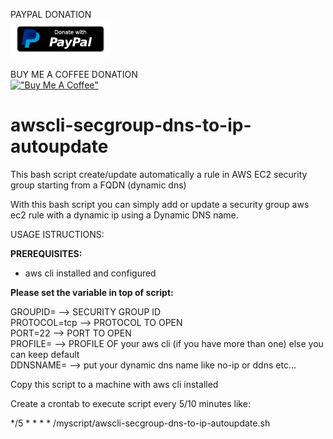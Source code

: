 PAYPAL DONATION  
[![paypal](https://github.com/antoweb/DonateButtons/blob/master/Paypal-160.png?raw=true)](https://www.paypal.me/sistemistaitaliano/2)

BUY ME A COFFEE DONATION  
[!["Buy Me A Coffee"](https://www.buymeacoffee.com/assets/img/custom_images/orange_img.png)](https://buymeacoffee.com/sistemistaita)

# awscli-secgroup-dns-to-ip-autoupdate
This bash script create/update automatically a rule in AWS EC2 security group starting from a FQDN (dynamic dns)

With this bash script you can simply add or update a security group aws ec2 rule with a dynamic ip using a Dynamic DNS name.

USAGE ISTRUCTIONS:

**PREREQUISITES:**
- aws cli installed and configured

**Please set the variable in top of script:**

GROUPID=<ID SECURITY GROUP>  --> SECURITY GROUP ID<br />
PROTOCOL=tcp --> PROTOCOL TO OPEN<br />
PORT=22 --> PORT TO OPEN<br />
PROFILE=<MY AWS CLI PROFILE> --> PROFILE OF your aws cli (if you have more than one) else you can keep default<br />
DDNSNAME=<Specifi your fqdn for your dynamic dns name> --> put your dynamic dns name like no-ip or ddns etc...<br />

Copy this script to a machine with aws cli installed

Create a crontab to execute script every 5/10 minutes like:

*/5 * * * * /myscript/awscli-secgroup-dns-to-ip-autoupdate.sh
